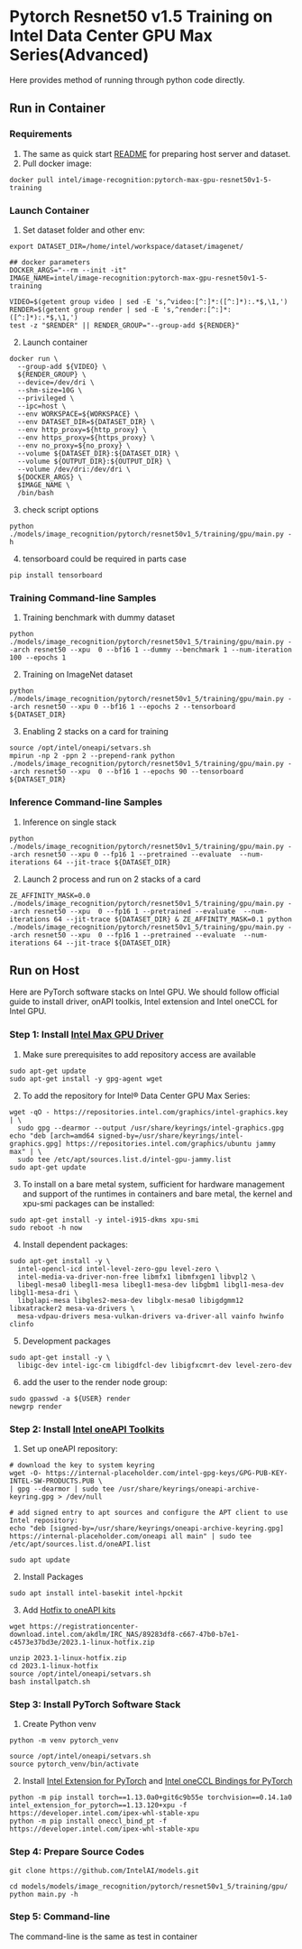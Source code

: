 # Pytorch Resnet50 v1.5 Training on Intel Data Center GPU Max Series(Advanced)

Here provides method of running through python code directly.



## Run in Container

### Requirements

1. The same as quick start [README](./README.md) for preparing host server and dataset.
2. Pull docker image:
```
docker pull intel/image-recognition:pytorch-max-gpu-resnet50v1-5-training
```


### Launch Container
1. Set dataset folder and other env:
```
export DATASET_DIR=/home/intel/workspace/dataset/imagenet/

## docker parameters
DOCKER_ARGS="--rm --init -it"
IMAGE_NAME=intel/image-recognition:pytorch-max-gpu-resnet50v1-5-training

VIDEO=$(getent group video | sed -E 's,^video:[^:]*:([^:]*):.*$,\1,')
RENDER=$(getent group render | sed -E 's,^render:[^:]*:([^:]*):.*$,\1,')
test -z "$RENDER" || RENDER_GROUP="--group-add ${RENDER}"
```

2. Launch container
```
docker run \
  --group-add ${VIDEO} \
  ${RENDER_GROUP} \
  --device=/dev/dri \
  --shm-size=10G \
  --privileged \
  --ipc=host \
  --env WORKSPACE=${WORKSPACE} \
  --env DATASET_DIR=${DATASET_DIR} \
  --env http_proxy=${http_proxy} \
  --env https_proxy=${https_proxy} \
  --env no_proxy=${no_proxy} \
  --volume ${DATASET_DIR}:${DATASET_DIR} \
  --volume ${OUTPUT_DIR}:${OUTPUT_DIR} \
  --volume /dev/dri:/dev/dri \
  ${DOCKER_ARGS} \
  $IMAGE_NAME \
  /bin/bash
```

3. check script options
```
python ./models/image_recognition/pytorch/resnet50v1_5/training/gpu/main.py -h
```

4. tensorboard could be required in parts case
```
pip install tensorboard
```

### Training Command-line Samples

1. Training benchmark with dummy dataset
```
python ./models/image_recognition/pytorch/resnet50v1_5/training/gpu/main.py --arch resnet50 --xpu  0 --bf16 1 --dummy --benchmark 1 --num-iteration 100 --epochs 1
```

2. Training on ImageNet dataset
```
python ./models/image_recognition/pytorch/resnet50v1_5/training/gpu/main.py --arch resnet50 --xpu 0 --bf16 1 --epochs 2 --tensorboard ${DATASET_DIR}
```

3. Enabling 2 stacks on a card for training
```
source /opt/intel/oneapi/setvars.sh 
mpirun -np 2 -ppn 2 --prepend-rank python ./models/image_recognition/pytorch/resnet50v1_5/training/gpu/main.py --arch resnet50 --xpu  0 --bf16 1 --epochs 90 --tensorboard   ${DATASET_DIR}
```


### Inference Command-line Samples
1. Inference on single stack
```
python ./models/image_recognition/pytorch/resnet50v1_5/training/gpu/main.py --arch resnet50 --xpu 0 --fp16 1 --pretrained --evaluate  --num-iterations 64 --jit-trace ${DATASET_DIR}
```
2. Launch 2 process and run on 2 stacks of a card
```
ZE_AFFINITY_MASK=0.0 ./models/image_recognition/pytorch/resnet50v1_5/training/gpu/main.py --arch resnet50 --xpu  0 --fp16 1 --pretrained --evaluate  --num-iterations 64 --jit-trace ${DATASET_DIR} & ZE_AFFINITY_MASK=0.1 python ./models/image_recognition/pytorch/resnet50v1_5/training/gpu/main.py --arch resnet50 --xpu  0 --fp16 1 --pretrained --evaluate  --num-iterations 64 --jit-trace ${DATASET_DIR}
```


## Run on Host

Here are PyTorch software stacks on Intel GPU. We should follow official guide to install driver, onAPI toolkis, Intel extension and Intel oneCCL for Intel GPU.

### Step 1: Install [Intel Max GPU Driver](https://dgpu-docs.intel.com/driver/installation.html)
1. Make sure prerequisites to add repository access are available
```
sudo apt-get update
sudo apt-get install -y gpg-agent wget
```

2. To add the repository for Intel® Data Center GPU Max Series:
```
wget -qO - https://repositories.intel.com/graphics/intel-graphics.key | \
  sudo gpg --dearmor --output /usr/share/keyrings/intel-graphics.gpg
echo "deb [arch=amd64 signed-by=/usr/share/keyrings/intel-graphics.gpg] https://repositories.intel.com/graphics/ubuntu jammy max" | \
  sudo tee /etc/apt/sources.list.d/intel-gpu-jammy.list
sudo apt-get update
```

3. To install on a bare metal system, sufficient for hardware management and support of the runtimes in containers and bare metal, the kernel and xpu-smi packages can be installed:
```
sudo apt-get install -y intel-i915-dkms xpu-smi
sudo reboot -h now
```

4. Install dependent packages:
```
sudo apt-get install -y \
  intel-opencl-icd intel-level-zero-gpu level-zero \
  intel-media-va-driver-non-free libmfx1 libmfxgen1 libvpl2 \
  libegl-mesa0 libegl1-mesa libegl1-mesa-dev libgbm1 libgl1-mesa-dev libgl1-mesa-dri \
  libglapi-mesa libgles2-mesa-dev libglx-mesa0 libigdgmm12 libxatracker2 mesa-va-drivers \
  mesa-vdpau-drivers mesa-vulkan-drivers va-driver-all vainfo hwinfo clinfo
```

5. Development packages
```
sudo apt-get install -y \
  libigc-dev intel-igc-cm libigdfcl-dev libigfxcmrt-dev level-zero-dev
```

6. add the user to the render node group:
```
sudo gpasswd -a ${USER} render
newgrp render
```

### Step 2: Install [Intel oneAPI Toolkits](https://www.intel.com/content/www/us/en/docs/oneapi/installation-guide-linux/2023-1/overview.html)
1. Set up oneAPI repository:
```
# download the key to system keyring
wget -O- https://internal-placeholder.com/intel-gpg-keys/GPG-PUB-KEY-INTEL-SW-PRODUCTS.PUB \
| gpg --dearmor | sudo tee /usr/share/keyrings/oneapi-archive-keyring.gpg > /dev/null

# add signed entry to apt sources and configure the APT client to use Intel repository:
echo "deb [signed-by=/usr/share/keyrings/oneapi-archive-keyring.gpg] https://internal-placeholder.com/oneapi all main" | sudo tee /etc/apt/sources.list.d/oneAPI.list

sudo apt update
```

2. Install Packages
```
sudo apt install intel-basekit intel-hpckit
```

3. Add [Hotfix to oneAPI kits](https://intel.github.io/intel-extension-for-pytorch/xpu/latest/tutorials/installation.html#install-oneapi-base-toolkit)
```
wget https://registrationcenter-download.intel.com/akdlm/IRC_NAS/89283df8-c667-47b0-b7e1-c4573e37bd3e/2023.1-linux-hotfix.zip

unzip 2023.1-linux-hotfix.zip
cd 2023.1-linux-hotfix
source /opt/intel/oneapi/setvars.sh 
bash installpatch.sh
```

### Step 3: Install PyTorch Software Stack
1. Create Python venv
```
python -m venv pytorch_venv

source /opt/intel/oneapi/setvars.sh 
source pytorch_venv/bin/activate
```
2. Install [Intel Extension for PyTorch](https://intel.github.io/intel-extension-for-pytorch/xpu/latest/index.html) and [Intel oneCCL Bindings for PyTorch](https://github.com/intel/torch-ccl)
```
python -m pip install torch==1.13.0a0+git6c9b55e torchvision==0.14.1a0 intel_extension_for_pytorch==1.13.120+xpu -f https://developer.intel.com/ipex-whl-stable-xpu
python -m pip install oneccl_bind_pt -f https://developer.intel.com/ipex-whl-stable-xpu
```

### Step 4: Prepare Source Codes
```
git clone https://github.com/IntelAI/models.git

cd models/models/image_recognition/pytorch/resnet50v1_5/training/gpu/
python main.py -h
```

### Step 5: Command-line

The command-line is the same as test in container



